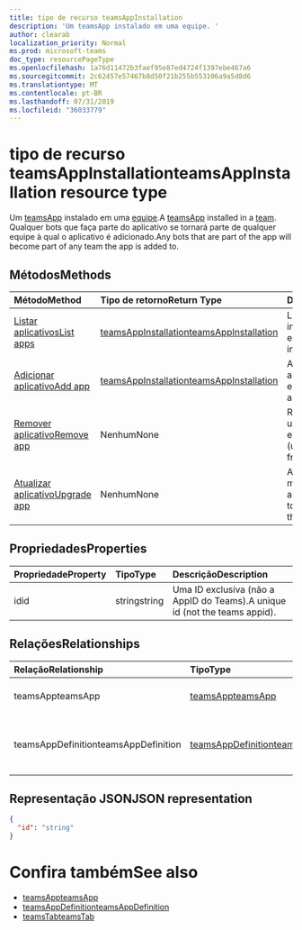 ```yaml
---
title: tipo de recurso teamsAppInstallation
description: 'Um teamsApp instalado em uma equipe. '
author: clearab
localization_priority: Normal
ms.prod: microsoft-teams
doc_type: resourcePageType
ms.openlocfilehash: 1a76d11472b3faef95e87ed4724f1397ebe467a6
ms.sourcegitcommit: 2c62457e57467b8d50f21b255b553106a9a5d8d6
ms.translationtype: MT
ms.contentlocale: pt-BR
ms.lasthandoff: 07/31/2019
ms.locfileid: "36033779"
---
```

# <a name="teamsappinstallation-resource-type"></a><span data-ttu-id="f273d-103">tipo de recurso teamsAppInstallation</span><span class="sxs-lookup"><span data-stu-id="f273d-103">teamsAppInstallation resource type</span></span>

<span data-ttu-id="f273d-104">Um [teamsApp](teamsapp.md) instalado em uma [equipe](team.md).</span><span class="sxs-lookup"><span data-stu-id="f273d-104">A [teamsApp](teamsapp.md) installed in a [team](team.md).</span></span> <span data-ttu-id="f273d-105">Qualquer bots que faça parte do aplicativo se tornará parte de qualquer equipe à qual o aplicativo é adicionado.</span><span class="sxs-lookup"><span data-stu-id="f273d-105">Any bots that are part of the app will become part of any team the app is added to.</span></span>

## <a name="methods"></a><span data-ttu-id="f273d-106">Métodos</span><span class="sxs-lookup"><span data-stu-id="f273d-106">Methods</span></span>

| <span data-ttu-id="f273d-107">Método</span><span class="sxs-lookup"><span data-stu-id="f273d-107">Method</span></span>       | <span data-ttu-id="f273d-108">Tipo de retorno</span><span class="sxs-lookup"><span data-stu-id="f273d-108">Return Type</span></span>  |<span data-ttu-id="f273d-109">Descrição</span><span class="sxs-lookup"><span data-stu-id="f273d-109">Description</span></span>|
|:---------------|:--------|:----------|
|[<span data-ttu-id="f273d-110">Listar aplicativos</span><span class="sxs-lookup"><span data-stu-id="f273d-110">List apps</span></span>](../api/teamsappinstallation-list.md) | [<span data-ttu-id="f273d-111">teamsAppInstallation</span><span class="sxs-lookup"><span data-stu-id="f273d-111">teamsAppInstallation</span></span>](teamsappinstallation.md) | <span data-ttu-id="f273d-112">Lista os aplicativos instalados em uma equipe.</span><span class="sxs-lookup"><span data-stu-id="f273d-112">Lists apps installed in a team.</span></span>|
|[<span data-ttu-id="f273d-113">Adicionar aplicativo</span><span class="sxs-lookup"><span data-stu-id="f273d-113">Add app</span></span>](../api/teamsappinstallation-add.md) | [<span data-ttu-id="f273d-114">teamsAppInstallation</span><span class="sxs-lookup"><span data-stu-id="f273d-114">teamsAppInstallation</span></span>](teamsappinstallation.md) | <span data-ttu-id="f273d-115">Adiciona (instala) um aplicativo a uma equipe.</span><span class="sxs-lookup"><span data-stu-id="f273d-115">Adds (installs) an app to a team.</span></span>|
|[<span data-ttu-id="f273d-116">Remover aplicativo</span><span class="sxs-lookup"><span data-stu-id="f273d-116">Remove app</span></span>](../api/teamsappinstallation-delete.md) | <span data-ttu-id="f273d-117">Nenhum</span><span class="sxs-lookup"><span data-stu-id="f273d-117">None</span></span> | <span data-ttu-id="f273d-118">Remove (desinstala) um aplicativo de uma equipe.</span><span class="sxs-lookup"><span data-stu-id="f273d-118">Removes (uninstalls) an app from a team.</span></span>|
|[<span data-ttu-id="f273d-119">Atualizar aplicativo</span><span class="sxs-lookup"><span data-stu-id="f273d-119">Upgrade app</span></span>](../api/teamsappinstallation-upgrade.md) | <span data-ttu-id="f273d-120">Nenhum</span><span class="sxs-lookup"><span data-stu-id="f273d-120">None</span></span> | <span data-ttu-id="f273d-121">Atualiza para a versão mais recente do aplicativo.</span><span class="sxs-lookup"><span data-stu-id="f273d-121">Upgrades to the latest version of the app.</span></span>|

## <a name="properties"></a><span data-ttu-id="f273d-122">Propriedades</span><span class="sxs-lookup"><span data-stu-id="f273d-122">Properties</span></span>

| <span data-ttu-id="f273d-123">Propriedade</span><span class="sxs-lookup"><span data-stu-id="f273d-123">Property</span></span>            | <span data-ttu-id="f273d-124">Tipo</span><span class="sxs-lookup"><span data-stu-id="f273d-124">Type</span></span>     | <span data-ttu-id="f273d-125">Descrição</span><span class="sxs-lookup"><span data-stu-id="f273d-125">Description</span></span> |
|:------------------- |:-------- |:----------- |
| <span data-ttu-id="f273d-126">id</span><span class="sxs-lookup"><span data-stu-id="f273d-126">id</span></span>                  | <span data-ttu-id="f273d-127">string</span><span class="sxs-lookup"><span data-stu-id="f273d-127">string</span></span>   | <span data-ttu-id="f273d-128">Uma ID exclusiva (não a AppID do Teams).</span><span class="sxs-lookup"><span data-stu-id="f273d-128">A unique id (not the teams appid).</span></span> |

## <a name="relationships"></a><span data-ttu-id="f273d-129">Relações</span><span class="sxs-lookup"><span data-stu-id="f273d-129">Relationships</span></span>

| <span data-ttu-id="f273d-130">Relação</span><span class="sxs-lookup"><span data-stu-id="f273d-130">Relationship</span></span>   | <span data-ttu-id="f273d-131">Tipo</span><span class="sxs-lookup"><span data-stu-id="f273d-131">Type</span></span>    | <span data-ttu-id="f273d-132">Descrição</span><span class="sxs-lookup"><span data-stu-id="f273d-132">Description</span></span> |
|:---------------|:--------|:----------|
|<span data-ttu-id="f273d-133">teamsApp</span><span class="sxs-lookup"><span data-stu-id="f273d-133">teamsApp</span></span>|[<span data-ttu-id="f273d-134">teamsApp</span><span class="sxs-lookup"><span data-stu-id="f273d-134">teamsApp</span></span>](teamsapp.md)| <span data-ttu-id="f273d-135">O aplicativo que está instalado.</span><span class="sxs-lookup"><span data-stu-id="f273d-135">The app that is installed.</span></span> |
|<span data-ttu-id="f273d-136">teamsAppDefinition</span><span class="sxs-lookup"><span data-stu-id="f273d-136">teamsAppDefinition</span></span>|[<span data-ttu-id="f273d-137">teamsAppDefinition</span><span class="sxs-lookup"><span data-stu-id="f273d-137">teamsAppDefinition</span></span>](teamsappdefinition.md)| <span data-ttu-id="f273d-138">Os detalhes desta versão do aplicativo.</span><span class="sxs-lookup"><span data-stu-id="f273d-138">The details of this version of the app.</span></span> |

## <a name="json-representation"></a><span data-ttu-id="f273d-139">Representação JSON</span><span class="sxs-lookup"><span data-stu-id="f273d-139">JSON representation</span></span>

<!-- {
  "blockType": "resource",
  "@odata.type": "microsoft.graph.teamsAppInstallation",
  "baseType": "microsoft.graph.entity"
}-->

```json
{
  "id": "string"
}
```

# <a name="see-also"></a><span data-ttu-id="f273d-140">Confira também</span><span class="sxs-lookup"><span data-stu-id="f273d-140">See also</span></span>

- [<span data-ttu-id="f273d-141">teamsApp</span><span class="sxs-lookup"><span data-stu-id="f273d-141">teamsApp</span></span>](teamsapp.md)
- [<span data-ttu-id="f273d-142">teamsAppDefinition</span><span class="sxs-lookup"><span data-stu-id="f273d-142">teamsAppDefinition</span></span>](teamsappdefinition.md)
- [<span data-ttu-id="f273d-143">teamsTab</span><span class="sxs-lookup"><span data-stu-id="f273d-143">teamsTab</span></span>](../resources/teamstab.md)

<!-- uuid: 8fcb5dbc-d5aa-4681-8e31-b001d5168d79
2015-10-25 14:57:30 UTC -->
<!-- {
  "type": "#page.annotation",
  "description": "teamsApp resource",
  "keywords": "",
  "section": "documentation",
  "tocPath": ""
}-->

